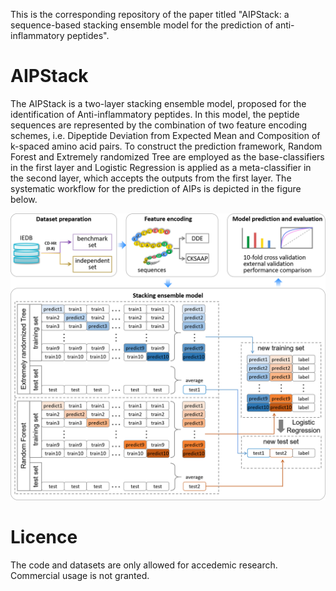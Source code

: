 This is the corresponding repository of the paper titled "AIPStack: a sequence-based stacking ensemble model for the prediction of anti-inflammatory peptides".


# AIPStack

The AIPStack is a two-layer stacking ensemble model, proposed for the identification of Anti-inflammatory peptides. In this model, the peptide sequences are represented by the combination of two feature encoding schemes, i.e. Dipeptide Deviation from Expected Mean and Composition of k-spaced amino acid pairs. To construct the prediction framework, Random Forest and Extremely randomized Tree are employed as the base-classifiers in the first layer and Logistic Regression is applied as a meta-classifier in the second layer, which accepts the outputs from the first layer. The systematic workflow for the prediction of AIPs is depicted in the figure below.

![Alt text](https://github.com/Nicole-DH/AIPStack/blob/master/img/flowchart.png)


# Licence
The code and datasets are only allowed for accedemic research. Commercial usage is not granted.
